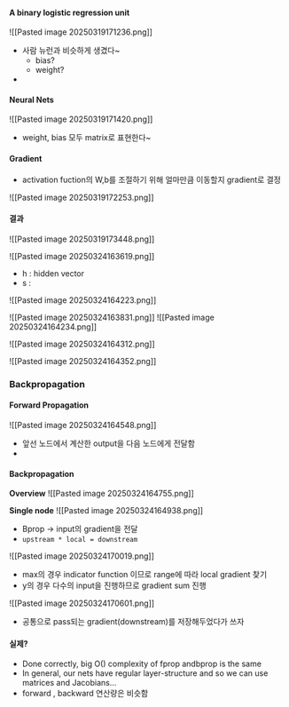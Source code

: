 
#### A binary logistic regression unit
![[Pasted image 20250319171236.png]]

- 사람 뉴런과 비슷하게 생겼다~
	- bias?
	- weight?
-

#### Neural Nets
![[Pasted image 20250319171420.png]]

- weight, bias 모두 matrix로 표현한다~


#### Gradient
- activation fuction의 W,b를 조절하기 위해 얼마만큼 이동할지 gradient로 결정

![[Pasted image 20250319172253.png]]


#### 결과
![[Pasted image 20250319173448.png]]


![[Pasted image 20250324163619.png]]
- h : hidden vector
- s : 


![[Pasted image 20250324164223.png]]


![[Pasted image 20250324163831.png]]
![[Pasted image 20250324164234.png]]

![[Pasted image 20250324164312.png]]

![[Pasted image 20250324164352.png]]

### Backpropagation

#### Forward Propagation

![[Pasted image 20250324164548.png]]
- 앞선 노드에서 계산한 output을 다음 노드에게 전달함
- 

#### Backpropagation

**Overview**
![[Pasted image 20250324164755.png]]

**Single node**
![[Pasted image 20250324164938.png]]


- Bprop -> input의 gradient을 전달
- `upstream * local = downstream`

![[Pasted image 20250324170019.png]]
- max의 경우 indicator function 이므로 range에 따라 local gradient 찾기
- y의 경우 다수의 input을 진행하므로 gradient sum 진행

![[Pasted image 20250324170601.png]]

- 공통으로 pass되는 gradient(downstream)를 저장해두었다가 쓰자

#### 실제?
- Done correctly, big O() complexity of fprop andbprop is the same
- In general, our nets have regular layer-structure and so we can use matrices and Jacobians…
- forward , backward 연산량은 비슷함

